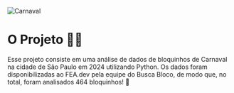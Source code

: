 ![Carnaval](https://github.com/LaQuokka/Analise_BuscaBloco/assets/122839919/0f052cb0-78d9-4253-94a3-8a40904c0bdf)

# O Projeto 👩‍💻
 Esse projeto consiste em uma análise de dados de bloquinhos de Carnaval na cidade de Sâo Paulo em 2024 utilizando Python. Os dados foram disponibilizadas ao FEA.dev pela equipe do Busca Bloco, de modo que, no total, foram analisados 464 bloquinhos! 🎉
